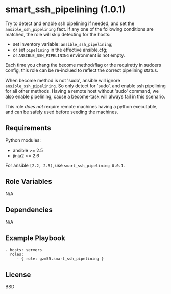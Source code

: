 smart_ssh_pipelining (1.0.1)
================================

Try to detect and enable ssh pipelining if needed, and set the `ansible_ssh_pipelining` fact.
If any one of the following conditions are matched, the role will skip detecting for the hosts:
- set inventory variable: `ansible_ssh_pipelining`;
- or set `pipelining` in the effective ansible.cfg;
- or `ANSIBLE_SSH_PIPELINING` environment is not empty.

Each time you chang the become method/flag or the requiretty in sudoers config,
this role can be re-inclued to reflect the correct pipelining status.

When become method is not 'sudo', ansible will ignore `ansible_ssh_pipelining`. So only detect for 'sudo',
and enable ssh pipelining for all other methods. Having a remote host without 'sudo' command,
we also enable pipelining, cause a become-task will always fail in this scenario.

This role _does not_ require remote machines having a python executable,
and can be safely used before seeding the machines.

Requirements
------------

Python modules:
- ansible >= 2.5
- jinja2 >= 2.6

For ansible `[2.2, 2.5)`, use `smart_ssh_pipelining 0.0.1`.

Role Variables
--------------

N/A

Dependencies
------------

N/A

Example Playbook
----------------

    - hosts: servers
      roles:
         - { role: gzm55.smart_ssh_pipelining }

License
-------

BSD
